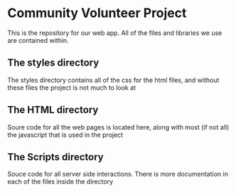 <h1>Community Volunteer Project</h1>
<p>This is the repository for our web app. All of the files and libraries we use are contained within.</p>

<h2>The styles directory</h2>
<p>The styles directory contains all of the css for the html files, and without these files the project is not much to look at</p>

<h2>The HTML directory</h2>
<p>Soure code for all the web pages is located here, along with most (if not all) the javascript that is used in the project</p>

<h2>The Scripts directory</h2>
<p>Souce code for all server side interactions. There is more documentation in each of the files inside the directory</p>
